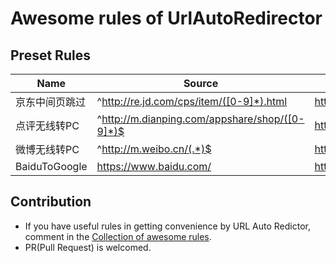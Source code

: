 # Awesome rules of UrlAutoRedirector

## Preset Rules

| Name | Source | Destination | RegExp |
|------|--------|-------------|--------|
| 京东中间页跳过 | ^http://re.jd.com/cps/item/([0-9]*).html | http://item.jd.com/$1.html | - [x] |
| 点评无线转PC | ^http://m.dianping.com/appshare/shop/([0-9]*)$ | http://www.dianping.com/shop/$1 | - [x] |
| 微博无线转PC | ^http://m.weibo.cn/(.*)$ | http://weibo.com/$1 | - [x] |
| BaiduToGoogle | https://www.baidu.com/ | https://www.google.com/ | - [] |

## Contribution

* If you have useful rules in getting convenience by URL Auto Redictor, comment in the [Collection of awesome rules](https://github.com/crispgm/UrlAutoRedirector/issues/17).
* PR(Pull Request) is welcomed.
